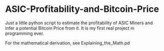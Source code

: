 # ASIC-Profitability-and-Bitcoin-Price

Just a little python script to estimate the profitability of ASIC Miners and infer a potential Bitcoin Price from it.
It is my first real project in programming ever.

For the mathematical derivation, see Explaining_the_Math.pd
